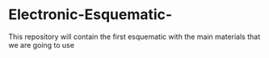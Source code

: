 # Electronic-Esquematic-
This repository will contain the first esquematic with the main materials that we are going to use 
